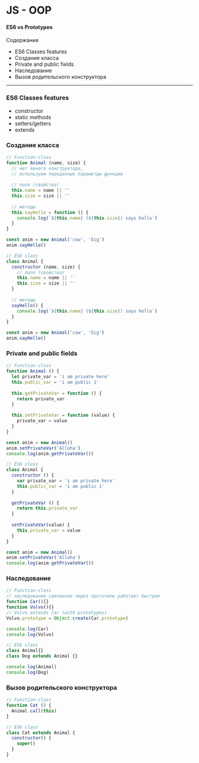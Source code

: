 # JS - OOP 
#### ES6 vs Prototypes

Содержание
* ES6 Classes features
* Создание класса
* Private and public fields
* Наследование 
* Вызов родительского конструктора

--- 


### ES6 Classes features
* constructor
* static methods
* setters/getters
* extends


### Создание класса
```js
// Function-class
function Animal (name, size) {
  // нет явного конструктора,
  // используем переданные параметры функции
  
  // поля (свойства)
  this.name = name || ''
  this.size = size || ''
  
  // методы
  this.sayHello = function () {
    console.log(`${this.name} (${this.size}) says hello`)
  }
}

const anim = new Animal('cow', 'big')
anim.sayHello()
```

```js
// ES6 class
class Animal {
  constructor (name, size) {
	// поля (свойства)
	this.name = name || ''
    this.size = size || ''
  }
  
  // методы
  sayHello() {
    console.log(`${this.name} (${this.size}) says hello`)
  }
}

const anim = new Animal('cow', 'big')
anim.sayHello()
```

### Private and public fields
```js
// Function-class
function Animal () {
  let private_var = 'i am private here'
  this.public_var = 'i am public 1'
  
  this.getPrivateVar = function () {
    return private_var
  }
  
  this.setPrivateVar = function (value) {
    private_var = value
  }
}

const anim = new Animal()
anim.setPrivateVar('Alloha')
console.log(anim.getPrivateVar())
```

```js
// ES6 class
class Animal {
  constructor () {
	var private_var = 'i am private here'
 	this.public_var = 'i am public 1'
  }
  
  getPrivateVar () {
    return this.private_var
  }
  
  setPrivateVar(value) {
    this.private_var = value
  }
}

const anim = new Animal()
anim.setPrivateVar('Alloha')
console.log(anim.getPrivateVar())
```


### Наследование 
```js
// Function-class
// наследование сделанное через прототипы работает быстрее
function Car(){}
function Volvo(){}
// Volvo extends Car (with prototypes)
Volvo.prototype = Object.create(Car.prototype)

console.log(Car)   
console.log(Volvo) 
```

```js
// ES6 class
class Animal{}
class Dog extends Animal {}

console.log(Animal)
console.log(Dog)
```

### Вызов родительского конструктора
```js
// Function-class
function Cat () {
  Animal.call(this) 
}
```

```js
// ES6 class
class Cat extends Animal {
  constructor() {
    super()
  }
}
```
